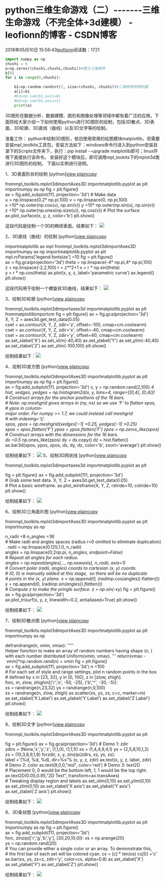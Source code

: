 
# python三维生命游戏（二）-------三维生命游戏（不完全体+3d建模） - leofionn的博客 - CSDN博客


2018年05月10日 15:56:43[leofionn](https://me.csdn.net/qq_36142114)阅读数：1721


```python
import numpy as np
chushi = 6
a=np.zeros((chushi,chushi,chushi))#建立三维矩阵
b[0]
for i in range(0,chushi):
    
    b1=np.random.randint(2, size=(chushi, chushi))#二维矩阵的随机数
    a[i]=b1
    #b3=np.sum(b1,axis=0)
    #b2=np.sum(b1,axis=1)
    print(a)
```
3D图形在数据分析、数据建模、图形和图像处理等领域中都有着广泛的应用，下面将给大家介绍一下如何使用python进行3D图形的绘制，包括3D散点、3D表面、3D轮廓、3D直线（曲线）以及3D文字等的绘制。

准备工作：
python中绘制3D图形，依旧使用常用的绘图模块matplotlib，但需要安装mpl_toolkits工具包，安装方法如下：windows命令行进入到python安装目录下的Scripts文件夹下，执行：pip install --upgrade matplotlib即可；linux环境下直接执行该命令。
安装好这个模块后，即可调用mpl_tookits下的mplot3d类进行3D图形的绘制。
下面以实例进行说明。

1、3D表面形状的绘制
[python][view plain](https://blog.csdn.net/guduruyu/article/details/78050268#)[copy](https://blog.csdn.net/guduruyu/article/details/78050268#)

frommpl_toolkits.mplot3dimportAxes3D
importmatplotlib.pyplot as plt
importnumpy as np
fig = plt.figure()
ax = fig.add_subplot(111, projection='3d')
\# Make data
u = np.linspace(0,2* np.pi,100)
v = np.linspace(0, np.pi,100)
x =10* np.outer(np.cos(u), np.sin(v))
y =10* np.outer(np.sin(u), np.sin(v))
z =10* np.outer(np.ones(np.size(u)), np.cos(v))
\# Plot the surface
ax.plot_surface(x, y, z, color='b')
plt.show()

这段代码是绘制一个3D的椭球表面，结果如下：
![](https://img-blog.csdn.net/20170921115539827?watermark/2/text/aHR0cDovL2Jsb2cuY3Nkbi5uZXQvZ3VkdXJ1eXU=/font/5a6L5L2T/fontsize/400/fill/I0JBQkFCMA==/dissolve/70/gravity/Center)

2、3D直线（曲线）的绘制
[python][view plain](https://blog.csdn.net/guduruyu/article/details/78050268#)[copy](https://blog.csdn.net/guduruyu/article/details/78050268#)

importmatplotlib as mpl
frommpl_toolkits.mplot3dimportAxes3D
importnumpy as np
importmatplotlib.pyplot as plt
mpl.rcParams['legend.fontsize'] =10
fig = plt.figure()
ax = fig.gca(projection='3d')
theta = np.linspace(-4* np.pi,4* np.pi,100)
z = np.linspace(-2,2,100)
r = z**2+1
x = r * np.sin(theta)
y = r * np.cos(theta)
ax.plot(x, y, z, label='parametric curve')
ax.legend()
plt.show()

这段代码用于绘制一个螺旋状3D曲线，结果如下：
![](https://img-blog.csdn.net/20170921115854168?watermark/2/text/aHR0cDovL2Jsb2cuY3Nkbi5uZXQvZ3VkdXJ1eXU=/font/5a6L5L2T/fontsize/400/fill/I0JBQkFCMA==/dissolve/70/gravity/Center)

3、绘制3D轮廓
[python][view plain](https://blog.csdn.net/guduruyu/article/details/78050268#)[copy](https://blog.csdn.net/guduruyu/article/details/78050268#)

frommpl_toolkits.mplot3dimportaxes3d
importmatplotlib.pyplot as plt
frommatplotlibimportcm
fig = plt.figure()
ax = fig.gca(projection='3d')
X, Y, Z = axes3d.get_test_data(0.05)
cset = ax.contour(X, Y, Z, zdir='z', offset=-100, cmap=cm.coolwarm)
cset = ax.contour(X, Y, Z, zdir='x', offset=-40, cmap=cm.coolwarm)
cset = ax.contour(X, Y, Z, zdir='y', offset=40, cmap=cm.coolwarm)
ax.set_xlabel('X')
ax.set_xlim(-40,40)
ax.set_ylabel('Y')
ax.set_ylim(-40,40)
ax.set_zlabel('Z')
ax.set_zlim(-100,100)
plt.show()

绘制结果如下：![](https://img-blog.csdn.net/20170921120243912?watermark/2/text/aHR0cDovL2Jsb2cuY3Nkbi5uZXQvZ3VkdXJ1eXU=/font/5a6L5L2T/fontsize/400/fill/I0JBQkFCMA==/dissolve/70/gravity/Center)

4、绘制3D直方图
[python][view plain](https://blog.csdn.net/guduruyu/article/details/78050268#)[copy](https://blog.csdn.net/guduruyu/article/details/78050268#)

frommpl_toolkits.mplot3dimportAxes3D
importmatplotlib.pyplot as plt
importnumpy as np
fig = plt.figure()
ax = fig.add_subplot(111, projection='3d')
x, y = np.random.rand(2,100) *4
hist, xedges, yedges = np.histogram2d(x, y, bins=4, range=[[0,4], [0,4]])
\# Construct arrays for the anchor positions of the 16 bars.
\# Note: np.meshgrid gives arrays in (ny, nx) so we use 'F' to flatten xpos,
\# ypos in column-major order. For numpy >= 1.7, we could instead call meshgrid
\# with indexing='ij'.
xpos, ypos = np.meshgrid(xedges[:-1] +0.25, yedges[:-1] +0.25)
xpos = xpos.flatten('F')
ypos = ypos.flatten('F')
zpos = np.zeros_like(xpos)
\# Construct arrays with the dimensions for the 16 bars.
dx =0.5* np.ones_like(zpos)
dy = dx.copy()
dz = hist.flatten()
ax.bar3d(xpos, ypos, zpos, dx, dy, dz, color='b', zsort='average')
plt.show()

绘制结果如下：
![](https://img-blog.csdn.net/20170921120455901?watermark/2/text/aHR0cDovL2Jsb2cuY3Nkbi5uZXQvZ3VkdXJ1eXU=/font/5a6L5L2T/fontsize/400/fill/I0JBQkFCMA==/dissolve/70/gravity/Center)
5、绘制3D网状线
[python][view plain](https://blog.csdn.net/guduruyu/article/details/78050268#)[copy](https://blog.csdn.net/guduruyu/article/details/78050268#)

frommpl_toolkits.mplot3dimportaxes3d
importmatplotlib.pyplot as plt

fig = plt.figure()
ax = fig.add_subplot(111, projection='3d')
\# Grab some test data.
X, Y, Z = axes3d.get_test_data(0.05)
\# Plot a basic wireframe.
ax.plot_wireframe(X, Y, Z, rstride=10, cstride=10)
plt.show()

绘制结果如下：
![](https://img-blog.csdn.net/20170921120637672?watermark/2/text/aHR0cDovL2Jsb2cuY3Nkbi5uZXQvZ3VkdXJ1eXU=/font/5a6L5L2T/fontsize/400/fill/I0JBQkFCMA==/dissolve/70/gravity/Center)

6、绘制3D三角面片图
[python][view plain](https://blog.csdn.net/guduruyu/article/details/78050268#)[copy](https://blog.csdn.net/guduruyu/article/details/78050268#)

frommpl_toolkits.mplot3dimportAxes3D
importmatplotlib.pyplot as plt
importnumpy as np

n_radii =8
n_angles =36
\# Make radii and angles spaces (radius r=0 omitted to eliminate duplication).
radii = np.linspace(0.125,1.0, n_radii)
angles = np.linspace(0,2*np.pi, n_angles, endpoint=False)
\# Repeat all angles for each radius.
angles = np.repeat(angles[..., np.newaxis], n_radii, axis=1)
\# Convert polar (radii, angles) coords to cartesian (x, y) coords.
\# (0, 0) is manually added at this stage,  so there will be no duplicate
\# points in the (x, y) plane.
x = np.append(0, (radii*np.cos(angles)).flatten())
y = np.append(0, (radii*np.sin(angles)).flatten())
\# Compute z to make the pringle surface.
z = np.sin(-x*y)
fig = plt.figure()
ax = fig.gca(projection='3d')
ax.plot_trisurf(x, y, z, linewidth=0.2, antialiased=True)
plt.show()

绘制结果如下：
![](https://img-blog.csdn.net/20170921121056095?watermark/2/text/aHR0cDovL2Jsb2cuY3Nkbi5uZXQvZ3VkdXJ1eXU=/font/5a6L5L2T/fontsize/400/fill/I0JBQkFCMA==/dissolve/70/gravity/Center)

7、绘制3D散点图
[python][view plain](https://blog.csdn.net/guduruyu/article/details/78050268#)[copy](https://blog.csdn.net/guduruyu/article/details/78050268#)

frommpl_toolkits.mplot3dimportAxes3D
importmatplotlib.pyplot as plt
importnumpy as np

defrandrange(n, vmin, vmax):
'''''
Helper function to make an array of random numbers having shape (n, )
with each number distributed Uniform(vmin, vmax).
'''
return(vmax - vmin)*np.random.rand(n) + vmin
fig = plt.figure()
ax = fig.add_subplot(111, projection='3d')
n =100
\# For each set of style and range settings, plot n random points in the box
\# defined by x in [23, 32], y in [0, 100], z in [zlow, zhigh].
forc, m, zlow, zhighin[('r','o', -50, -25), ('b','^', -30, -5)]:
xs = randrange(n,23,32)
ys = randrange(n,0,100)
zs = randrange(n, zlow, zhigh)
ax.scatter(xs, ys, zs, c=c, marker=m)
ax.set_xlabel('X Label')
ax.set_ylabel('Y Label')
ax.set_zlabel('Z Label')
plt.show()

绘制结果如下：
![](https://img-blog.csdn.net/20170921121323582?watermark/2/text/aHR0cDovL2Jsb2cuY3Nkbi5uZXQvZ3VkdXJ1eXU=/font/5a6L5L2T/fontsize/400/fill/I0JBQkFCMA==/dissolve/70/gravity/Center)

8、绘制3D文字
[python][view plain](https://blog.csdn.net/guduruyu/article/details/78050268#)[copy](https://blog.csdn.net/guduruyu/article/details/78050268#)

frommpl_toolkits.mplot3dimportAxes3D
importmatplotlib.pyplot as plt

fig = plt.figure()
ax = fig.gca(projection='3d')
\# Demo 1: zdir
zdirs = (None,'x','y','z', (1,1,0), (1,1,1))
xs = (1,4,4,9,4,1)
ys = (2,5,8,10,1,2)
zs = (10,3,8,9,1,8)
forzdir, x, y, zinzip(zdirs, xs, ys, zs):
label ='(%d, %d, %d), dir=%s'% (x, y, z, zdir)
ax.text(x, y, z, label, zdir)
\# Demo 2: color
ax.text(9,0,0,"red", color='red')
\# Demo 3: text2D
\# Placement 0, 0 would be the bottom left, 1, 1 would be the top right.
ax.text2D(0.05,0.95,"2D Text", transform=ax.transAxes)
\# Tweaking display region and labels
ax.set_xlim(0,10)
ax.set_ylim(0,10)
ax.set_zlim(0,10)
ax.set_xlabel('X axis')
ax.set_ylabel('Y axis')
ax.set_zlabel('Z axis')
plt.show()

绘制结果如下：
![](https://img-blog.csdn.net/20170921121549856?watermark/2/text/aHR0cDovL2Jsb2cuY3Nkbi5uZXQvZ3VkdXJ1eXU=/font/5a6L5L2T/fontsize/400/fill/I0JBQkFCMA==/dissolve/70/gravity/Center)

9、3D条状图
[python][view plain](https://blog.csdn.net/guduruyu/article/details/78050268#)[copy](https://blog.csdn.net/guduruyu/article/details/78050268#)

frommpl_toolkits.mplot3dimportAxes3D
importmatplotlib.pyplot as plt
importnumpy as np
fig = plt.figure()
ax = fig.add_subplot(111, projection='3d')
forc, zinzip(['r','g','b','y'], [30,20,10,0]):
xs = np.arange(20)
ys = np.random.rand(20)
\# You can provide either a single color or an array. To demonstrate this,
\# the first bar of each set will be colored cyan.
cs = [c] * len(xs)
cs[0] ='c'
ax.bar(xs, ys, zs=z, zdir='y', color=cs, alpha=0.8)
ax.set_xlabel('X')
ax.set_ylabel('Y')
ax.set_zlabel('Z')
plt.show()

绘制结果如下：
![](https://img-blog.csdn.net/20170921121801511?watermark/2/text/aHR0cDovL2Jsb2cuY3Nkbi5uZXQvZ3VkdXJ1eXU=/font/5a6L5L2T/fontsize/400/fill/I0JBQkFCMA==/dissolve/70/gravity/Center)



